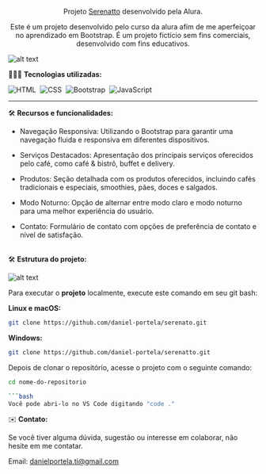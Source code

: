 <div align="center">

Projeto <a href="https://serenattobootstrap.netlify.app/">Serenatto</a> desenvolvido pela Alura.
<p>Este é um projeto desenvolvido pelo curso da alura afim de me aperfeiçoar no aprendizado em Bootstrap. É um projeto fictício sem fins comerciais, desenvolvido com fins educativos.</p>
</div>

![alt text](preview.jpg)

👨🏼‍💻 <b>Tecnologias utilizadas:</b>

![HTML](https://img.shields.io/badge/-HTML-0D1117?style=for-the-badge&logo=html5&labelColor=0D1117)&nbsp;
![CSS](https://img.shields.io/badge/-CSS-0D1117?style=for-the-badge&logo=CSS3&logoColor=blue&labelColor=0D1117)&nbsp;
![Bootstrap](https://img.shields.io/badge/-bootstrap-0D1117?style=for-the-badge&logo=bootstrap&logoColor=8A2BE2&labelColor=0D1117)&nbsp;
![JavaScript](https://img.shields.io/badge/-javascript-0D1117?style=for-the-badge&logo=javascript&logoColor=yellow&labelColor=0D1117)&nbsp;<hr>

🛠️ <b>Recursos e funcionalidades:</b>

- Navegação Responsiva: Utilizando o Bootstrap para garantir uma navegação fluida e responsiva em diferentes dispositivos.

- Serviços Destacados: Apresentação dos principais serviços oferecidos pelo café, como café & bistrô, buffet e delivery.

- Produtos: Seção detalhada com os produtos oferecidos, incluindo cafés tradicionais e especiais, smoothies, pães, doces e salgados.

- Modo Noturno: Opção de alternar entre modo claro e modo noturno para uma melhor experiência do usuário.

- Contato: Formulário de contato com opções de preferência de contato e nível de satisfação.</br></br>

🛠️ <b>Estrutura do projeto:</b>

![alt text](estrutura.png)

Para executar o <b>projeto</b> localmente, execute este comando em seu git bash:

<b>Linux e macOS:</b>

```bash
git clone https://github.com/daniel-portela/serenato.git
```

<b>Windows:</b>

```bash
git clone https://github.com/daniel-portela/serenatto.git
```
Depois de clonar o repositório, acesse o projeto com o seguinte comando:

```bash
cd nome-do-repositorio

```bash
Você pode abri-lo no VS Code digitando "code ."
```

✉️ <b>Contato:</b>

Se você tiver alguma dúvida, sugestão ou interesse em colaborar, não hesite em me contatar.

Email: <a href="mailto:danielportela.ti@gmail.com">danielportela.ti@gmail.com</a> 
